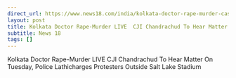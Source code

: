 ```yaml
---
direct_url: https://www.news18.com/india/kolkata-doctor-rape-murder-case-live-updates-protests-rg-kar-medical-college-cbi-tmc-bjp-mamata-banerjee-latest-news-liveblog-9018970.html
layout: post
title: Kolkata Doctor Rape-Murder LIVE  CJI Chandrachud To Hear Matter On Tuesday, Police Lathicharges Protesters Outside Salt Lake Stadium
subtitle: News 18
tags: []
---
```


Kolkata Doctor Rape-Murder LIVE  CJI Chandrachud To Hear Matter On Tuesday, Police Lathicharges Protesters Outside Salt Lake Stadium
